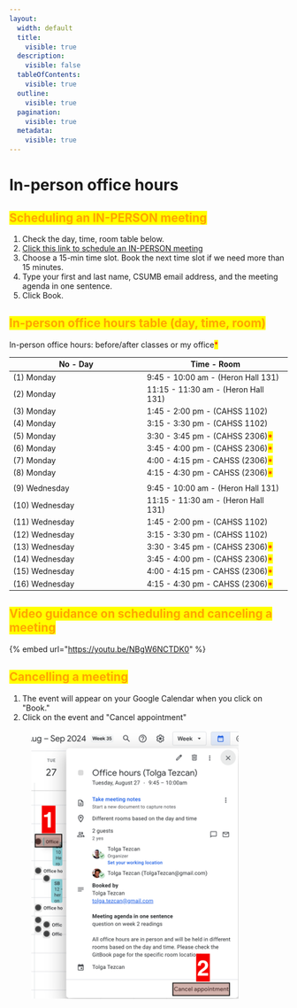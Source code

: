 ```yaml
---
layout:
  width: default
  title:
    visible: true
  description:
    visible: false
  tableOfContents:
    visible: true
  outline:
    visible: true
  pagination:
    visible: true
  metadata:
    visible: true
---
```


# In-person office hours

## <mark style="color:orange;">**Scheduling an IN-PERSON meeting**</mark>

1. Check the day, time, room table below.
2. [Click this link to schedule an IN-PERSON meeting](https://calendar.app.google/yLvvKZFGcN2ydt4WA)
3. Choose a 15-min time slot. Book the next time slot if we need more than 15 minutes.
4. Type your first and last name, CSUMB email address, and the meeting agenda in one sentence.
5. Click Book.

## <mark style="color:orange;">In-person office hours table (day, time, room)</mark>

In-person office hours: before/after classes or my office<mark style="color:red;">\*</mark>

<table data-header-hidden><thead><tr><th width="228.07421875">No - Day</th><th>Time - Room</th></tr></thead><tbody><tr><td>(1) Monday</td><td>9:45 - 10:00 am - (Heron Hall 131)</td></tr><tr><td>(2) Monday</td><td>11:15 - 11:30 am - (Heron Hall 131)</td></tr><tr><td>(3) Monday</td><td>1:45 - 2:00 pm -  (CAHSS 1102)</td></tr><tr><td>(4) Monday</td><td>3:15 - 3:30 pm  - (CAHSS 1102)</td></tr><tr><td>(5) Monday</td><td>3:30 - 3:45 pm - (CAHSS 2306)<mark style="color:red;">*</mark></td></tr><tr><td>​(6) Monday</td><td>​3:45 - 4:00 pm - (CAHSS 2306)<mark style="color:red;">*</mark></td></tr><tr><td>(7) Monday</td><td>4:00 - 4:15 pm - CAHSS (2306)<mark style="color:red;">*</mark></td></tr><tr><td>(8) Monday</td><td>4:15 - 4:30 pm - CAHSS (2306)<mark style="color:red;">*</mark></td></tr><tr><td></td><td></td></tr><tr><td>(9) Wednesday</td><td>9:45 - 10:00 am - (Heron Hall 131)</td></tr><tr><td>(10) Wednesday</td><td>11:15 - 11:30 am - (Heron Hall 131)</td></tr><tr><td>​(11) Wednesday</td><td>​1:45 - 2:00 pm -  (CAHSS 1102)</td></tr><tr><td>(12) Wednesday</td><td>3:15 - 3:30 pm  - (CAHSS 1102)</td></tr><tr><td>(13) Wednesday</td><td>3:30 - 3:45 pm - (CAHSS 2306)<mark style="color:red;">*</mark></td></tr><tr><td>(14) Wednesday</td><td>​3:45 - 4:00 pm - (CAHSS 2306)<mark style="color:red;">*</mark></td></tr><tr><td>(15) Wednesday</td><td>4:00 - 4:15 pm - CAHSS (2306)<mark style="color:red;">*</mark></td></tr><tr><td>​(16) Wednesday</td><td>​4:15 - 4:30 pm - CAHSS (2306)<mark style="color:red;">*</mark></td></tr></tbody></table>

## <mark style="color:orange;">**Video guidance on scheduling and canceling a meeting**</mark>

{% embed url="https://youtu.be/NBgW6NCTDK0" %}

## <mark style="color:orange;">**Cancelling a meeting**</mark>

1. The event will appear on your Google Calendar when you click on "Book."
2. Click on the event and "Cancel appointment"

<figure><img src="../../../.gitbook/assets/image (82).png" alt="" width="375"><figcaption></figcaption></figure>
